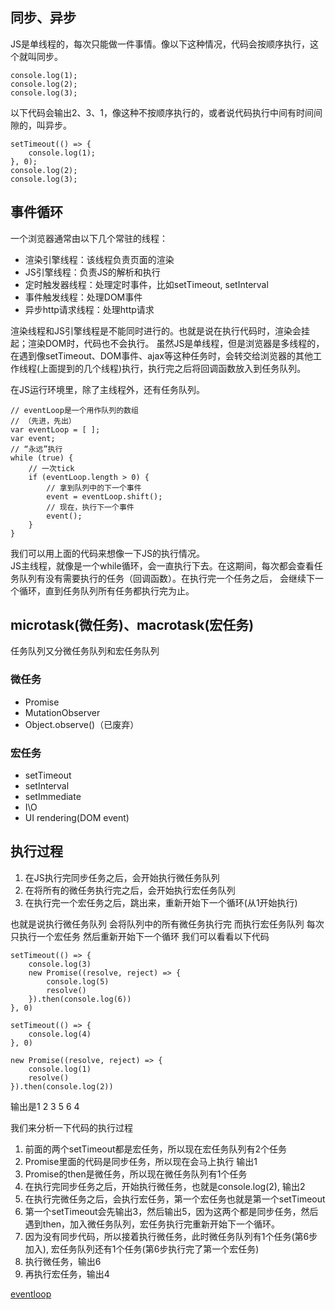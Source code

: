 ## 同步、异步
JS是单线程的，每次只能做一件事情。像以下这种情况，代码会按顺序执行，这个就叫同步。 
```
console.log(1);
console.log(2);
console.log(3);
```

以下代码会输出2、3、1，像这种不按顺序执行的，或者说代码执行中间有时间间隙的，叫异步。
```
setTimeout(() => {
    console.log(1);
}, 0);
console.log(2);
console.log(3);
```

## 事件循环
一个浏览器通常由以下几个常驻的线程：
* 渲染引擎线程：该线程负责页面的渲染
* JS引擎线程：负责JS的解析和执行
* 定时触发器线程：处理定时事件，比如setTimeout, setInterval
* 事件触发线程：处理DOM事件
* 异步http请求线程：处理http请求

渲染线程和JS引擎线程是不能同时进行的。也就是说在执行代码时，渲染会挂起；渲染DOM时，代码也不会执行。
虽然JS是单线程，但是浏览器是多线程的，在遇到像setTimeout、DOM事件、ajax等这种任务时，会转交给浏览器的其他工作线程(上面提到的几个线程)执行，执行完之后将回调函数放入到任务队列。

在JS运行环境里，除了主线程外，还有任务队列。

```
// eventLoop是一个用作队列的数组
// （先进，先出）
var eventLoop = [ ];
var event;
// “永远”执行
while (true) {
    // 一次tick
    if (eventLoop.length > 0) {
        // 拿到队列中的下一个事件
        event = eventLoop.shift();
        // 现在，执行下一个事件
        event();
    }
}
```
我们可以用上面的代码来想像一下JS的执行情况。<br>
JS主线程，就像是一个while循环，会一直执行下去。在这期间，每次都会查看任务队列有没有需要执行的任务（回调函数）。在执行完一个任务之后，
会继续下一个循环，直到任务队列所有任务都执行完为止。

## microtask(微任务)、macrotask(宏任务)
任务队列又分微任务队列和宏任务队列

### 微任务
* Promise
* MutationObserver
* Object.observe()（已废弃）

### 宏任务
* setTimeout
* setInterval
* setImmediate
* I\O
* UI rendering(DOM event)

## 执行过程
1. 在JS执行完同步任务之后，会开始执行微任务队列
2. 在将所有的微任务执行完之后，会开始执行宏任务队列
3. 在执行完一个宏任务之后，跳出来，重新开始下一个循环(从1开始执行)

也就是说执行微任务队列 会将队列中的所有微任务执行完 而执行宏任务队列 每次只执行一个宏任务 然后重新开始下一个循环
我们可以看看以下代码
```
setTimeout(() => {
    console.log(3)
    new Promise((resolve, reject) => {
        console.log(5)
        resolve()
    }).then(console.log(6))
}, 0)

setTimeout(() => {
    console.log(4)
}, 0)

new Promise((resolve, reject) => {
    console.log(1)
    resolve()
}).then(console.log(2))
```
输出是1 2 3 5 6 4

我们来分析一下代码的执行过程
1. 前面的两个setTimeout都是宏任务，所以现在宏任务队列有2个任务
2. Promise里面的代码是同步任务，所以现在会马上执行 输出1
3. Promise的then是微任务，所以现在微任务队列有1个任务
4. 在执行完同步任务之后，开始执行微任务，也就是console.log(2), 输出2
5. 在执行完微任务之后，会执行宏任务，第一个宏任务也就是第一个setTimeout
6. 第一个setTimeout会先输出3，然后输出5，因为这两个都是同步任务，然后遇到then，加入微任务队列，宏任务执行完重新开始下一个循环。
7. 因为没有同步代码，所以接着执行微任务，此时微任务队列有1个任务(第6步加入), 宏任务队列还有1个任务(第6步执行完了第一个宏任务)
8. 执行微任务，输出6
9. 再执行宏任务，输出4

[eventloop](https://github.com/woai3c/Front-end-articles/blob/master/imgs/eventloop.svg)
